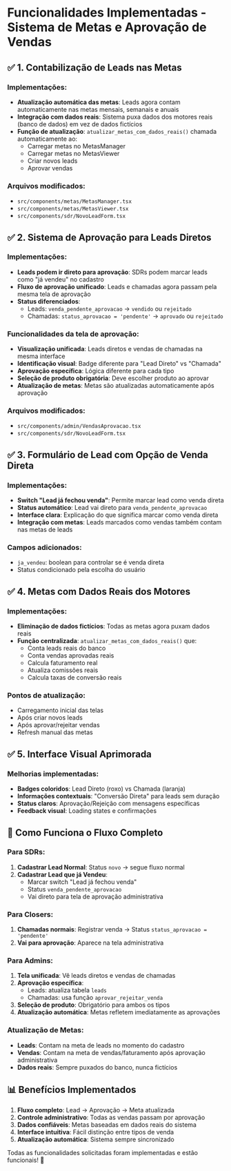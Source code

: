 # Funcionalidades Implementadas - Sistema de Metas e Aprovação de Vendas

## ✅ 1. Contabilização de Leads nas Metas

### Implementações:
- **Atualização automática das metas**: Leads agora contam automaticamente nas metas mensais, semanais e anuais
- **Integração com dados reais**: Sistema puxa dados dos motores reais (banco de dados) em vez de dados fictícios
- **Função de atualização**: `atualizar_metas_com_dados_reais()` chamada automaticamente ao:
  - Carregar metas no MetasManager
  - Carregar metas no MetasViewer  
  - Criar novos leads
  - Aprovar vendas

### Arquivos modificados:
- `src/components/metas/MetasManager.tsx`
- `src/components/metas/MetasViewer.tsx`
- `src/components/sdr/NovoLeadForm.tsx`

## ✅ 2. Sistema de Aprovação para Leads Diretos

### Implementações:
- **Leads podem ir direto para aprovação**: SDRs podem marcar leads como "já vendeu" no cadastro
- **Fluxo de aprovação unificado**: Leads e chamadas agora passam pela mesma tela de aprovação
- **Status diferenciados**: 
  - Leads: `venda_pendente_aprovacao` → `vendido` ou `rejeitado`
  - Chamadas: `status_aprovacao = 'pendente'` → `aprovado` ou `rejeitado`

### Funcionalidades da tela de aprovação:
- **Visualização unificada**: Leads diretos e vendas de chamadas na mesma interface
- **Identificação visual**: Badge diferente para "Lead Direto" vs "Chamada" 
- **Aprovação específica**: Lógica diferente para cada tipo
- **Seleção de produto obrigatória**: Deve escolher produto ao aprovar
- **Atualização de metas**: Metas são atualizadas automaticamente após aprovação

### Arquivos modificados:
- `src/components/admin/VendasAprovacao.tsx`
- `src/components/sdr/NovoLeadForm.tsx`

## ✅ 3. Formulário de Lead com Opção de Venda Direta

### Implementações:
- **Switch "Lead já fechou venda"**: Permite marcar lead como venda direta
- **Status automático**: Lead vai direto para `venda_pendente_aprovacao` 
- **Interface clara**: Explicação do que significa marcar como venda direta
- **Integração com metas**: Leads marcados como vendas também contam nas metas de leads

### Campos adicionados:
- `ja_vendeu`: boolean para controlar se é venda direta
- Status condicionado pela escolha do usuário

## ✅ 4. Metas com Dados Reais dos Motores

### Implementações:
- **Eliminação de dados fictícios**: Todas as metas agora puxam dados reais
- **Função centralizada**: `atualizar_metas_com_dados_reais()` que:
  - Conta leads reais do banco
  - Conta vendas aprovadas reais
  - Calcula faturamento real
  - Atualiza comissões reais
  - Calcula taxas de conversão reais

### Pontos de atualização:
- Carregamento inicial das telas
- Após criar novos leads
- Após aprovar/rejeitar vendas
- Refresh manual das metas

## ✅ 5. Interface Visual Aprimorada

### Melhorias implementadas:
- **Badges coloridos**: Lead Direto (roxo) vs Chamada (laranja)
- **Informações contextuais**: "Conversão Direta" para leads sem duração
- **Status claros**: Aprovação/Rejeição com mensagens específicas
- **Feedback visual**: Loading states e confirmações

## 🔄 Como Funciona o Fluxo Completo

### Para SDRs:
1. **Cadastrar Lead Normal**: Status `novo` → segue fluxo normal
2. **Cadastrar Lead que já Vendeu**: 
   - Marcar switch "Lead já fechou venda"
   - Status `venda_pendente_aprovacao` 
   - Vai direto para tela de aprovação administrativa

### Para Closers:
1. **Chamadas normais**: Registrar venda → Status `status_aprovacao = 'pendente'`
2. **Vai para aprovação**: Aparece na tela administrativa

### Para Admins:
1. **Tela unificada**: Vê leads diretos e vendas de chamadas
2. **Aprovação específica**: 
   - Leads: atualiza tabela `leads` 
   - Chamadas: usa função `aprovar_rejeitar_venda`
3. **Seleção de produto**: Obrigatório para ambos os tipos
4. **Atualização automática**: Metas refletem imediatamente as aprovações

### Atualização de Metas:
- **Leads**: Contam na meta de leads no momento do cadastro
- **Vendas**: Contam na meta de vendas/faturamento após aprovação administrativa
- **Dados reais**: Sempre puxados do banco, nunca fictícios

## 📊 Benefícios Implementados

1. **Fluxo completo**: Lead → Aprovação → Meta atualizada
2. **Controle administrativo**: Todas as vendas passam por aprovação
3. **Dados confiáveis**: Metas baseadas em dados reais do sistema
4. **Interface intuitiva**: Fácil distinção entre tipos de venda
5. **Atualização automática**: Sistema sempre sincronizado

Todas as funcionalidades solicitadas foram implementadas e estão funcionais! 🚀
